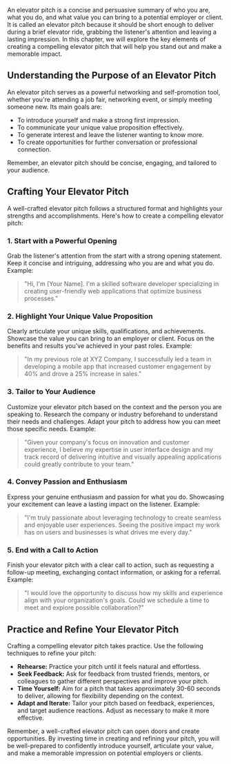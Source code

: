 
An elevator pitch is a concise and persuasive summary of who you are, what you do, and what value you can bring to a potential employer or client. It is called an elevator pitch because it should be short enough to deliver during a brief elevator ride, grabbing the listener's attention and leaving a lasting impression. In this chapter, we will explore the key elements of creating a compelling elevator pitch that will help you stand out and make a memorable impact.

**Understanding the Purpose of an Elevator Pitch**
--------------------------------------------------

An elevator pitch serves as a powerful networking and self-promotion tool, whether you're attending a job fair, networking event, or simply meeting someone new. Its main goals are:

* To introduce yourself and make a strong first impression.
* To communicate your unique value proposition effectively.
* To generate interest and leave the listener wanting to know more.
* To create opportunities for further conversation or professional connection.

Remember, an elevator pitch should be concise, engaging, and tailored to your audience.

**Crafting Your Elevator Pitch**
--------------------------------

A well-crafted elevator pitch follows a structured format and highlights your strengths and accomplishments. Here's how to create a compelling elevator pitch:

### **1. Start with a Powerful Opening**

Grab the listener's attention from the start with a strong opening statement. Keep it concise and intriguing, addressing who you are and what you do. Example:
> "Hi, I'm \[Your Name\]. I'm a skilled software developer specializing in creating user-friendly web applications that optimize business processes."

### **2. Highlight Your Unique Value Proposition**

Clearly articulate your unique skills, qualifications, and achievements. Showcase the value you can bring to an employer or client. Focus on the benefits and results you've achieved in your past roles. Example:
> "In my previous role at XYZ Company, I successfully led a team in developing a mobile app that increased customer engagement by 40% and drove a 25% increase in sales."

### **3. Tailor to Your Audience**

Customize your elevator pitch based on the context and the person you are speaking to. Research the company or industry beforehand to understand their needs and challenges. Adapt your pitch to address how you can meet those specific needs. Example:
> "Given your company's focus on innovation and customer experience, I believe my expertise in user interface design and my track record of delivering intuitive and visually appealing applications could greatly contribute to your team."

### **4. Convey Passion and Enthusiasm**

Express your genuine enthusiasm and passion for what you do. Showcasing your excitement can leave a lasting impact on the listener. Example:
> "I'm truly passionate about leveraging technology to create seamless and enjoyable user experiences. Seeing the positive impact my work has on users and businesses is what drives me every day."

### **5. End with a Call to Action**

Finish your elevator pitch with a clear call to action, such as requesting a follow-up meeting, exchanging contact information, or asking for a referral. Example:
> "I would love the opportunity to discuss how my skills and experience align with your organization's goals. Could we schedule a time to meet and explore possible collaboration?"

**Practice and Refine Your Elevator Pitch**
-------------------------------------------

Crafting a compelling elevator pitch takes practice. Use the following techniques to refine your pitch:

* **Rehearse:** Practice your pitch until it feels natural and effortless.
* **Seek Feedback:** Ask for feedback from trusted friends, mentors, or colleagues to gather different perspectives and improve your pitch.
* **Time Yourself:** Aim for a pitch that takes approximately 30-60 seconds to deliver, allowing for flexibility depending on the context.
* **Adapt and Iterate:** Tailor your pitch based on feedback, experiences, and target audience reactions. Adjust as necessary to make it more effective.

Remember, a well-crafted elevator pitch can open doors and create opportunities. By investing time in creating and refining your pitch, you will be well-prepared to confidently introduce yourself, articulate your value, and make a memorable impression on potential employers or clients.
